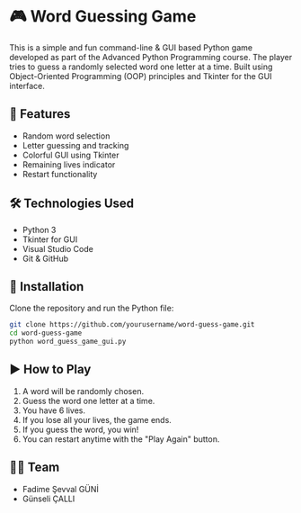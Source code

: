 # 🎮 Word Guessing Game

This is a simple and fun command-line & GUI based Python game developed as part of the Advanced Python Programming course. The player tries to guess a randomly selected word one letter at a time. Built using Object-Oriented Programming (OOP) principles and Tkinter for the GUI interface.

## 📌 Features
- Random word selection
- Letter guessing and tracking
- Colorful GUI using Tkinter
- Remaining lives indicator
- Restart functionality

## 🛠 Technologies Used
- Python 3
- Tkinter for GUI
- Visual Studio Code
- Git & GitHub

## 🚀 Installation
Clone the repository and run the Python file:
```bash
git clone https://github.com/yourusername/word-guess-game.git
cd word-guess-game
python word_guess_game_gui.py
```

## ▶️ How to Play
1. A word will be randomly chosen.
2. Guess the word one letter at a time.
3. You have 6 lives.
4. If you lose all your lives, the game ends.
5. If you guess the word, you win!
6. You can restart anytime with the "Play Again" button.

## 👩‍💻 Team
- Fadime Şevval GÜNİ
- Günseli ÇALLI
 
